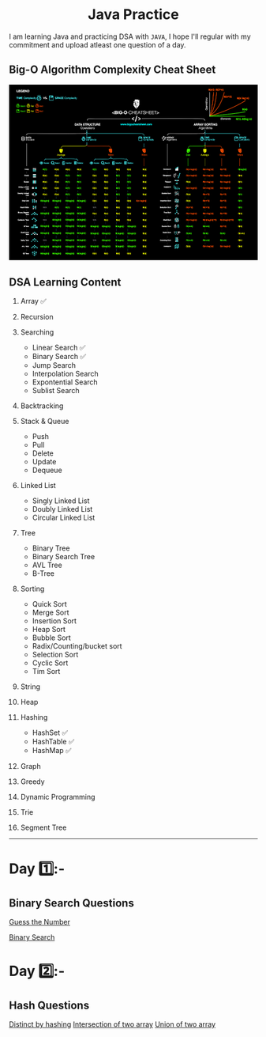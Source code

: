 <h1 align="center">Java Practice</h1>

I am learning Java and practicing DSA with `JAVA`, I hope I'll regular with my commitment and upload atleast one question of a day.

## Big-O Algorithm Complexity Cheat Sheet

<img src="https://github.com/dsrathore1/Java-Practice/blob/main/big-o-cheat-sheet-poster.png" algin="center">


## DSA Learning Content
1. Array ✅
3. Recursion
4. Searching
    - Linear Search ✅
    - Binary Search ✅
    - Jump Search
    - Interpolation Search
    - Expontential Search
    - Sublist Search
6. Backtracking

8. Stack & Queue
   - Push
   - Pull
   - Delete
   - Update
   - Dequeue
   
9. Linked List
    - Singly Linked List
    - Doubly Linked List
    - Circular Linked List
11. Tree
    - Binary Tree
    - Binary Search Tree
    - AVL Tree
    - B-Tree
12. Sorting
    - Quick Sort
    - Merge Sort
    - Insertion Sort
    - Heap Sort
    - Bubble Sort
    - Radix/Counting/bucket sort
    - Selection Sort
    - Cyclic Sort
    - Tim Sort
14. String
15. Heap
16. Hashing 
    - HashSet ✅
    - HashTable ✅
    - HashMap ✅
17. Graph
18. Greedy
19. Dynamic Programming
20. Trie
21. Segment Tree

***

# Day 1️⃣:-

## Binary Search Questions

[Guess the Number](https://leetcode.com/problems/guess-number-higher-or-lower/)

[Binary Search](https://leetcode.com/problems/binary-search/)

# Day 2️⃣:-

## Hash Questions
[Distinct by hashing](https://github.com/dsrathore1/Java-Practice/blob/main/Learning_Java_DSA/src/com/company/Extra/Hashing_Practice/DistinctByHashing.java)
[Intersection of two array](https://github.com/dsrathore1/Java-Practice/blob/main/Learning_Java_DSA/src/com/company/Extra/Hashing_Practice/IntersectionOfTwoArray.java)
[Union of two array](https://github.com/dsrathore1/Java-Practice/blob/main/Learning_Java_DSA/src/com/company/Extra/Hashing_Practice/UnionOfTwoArray.java)
